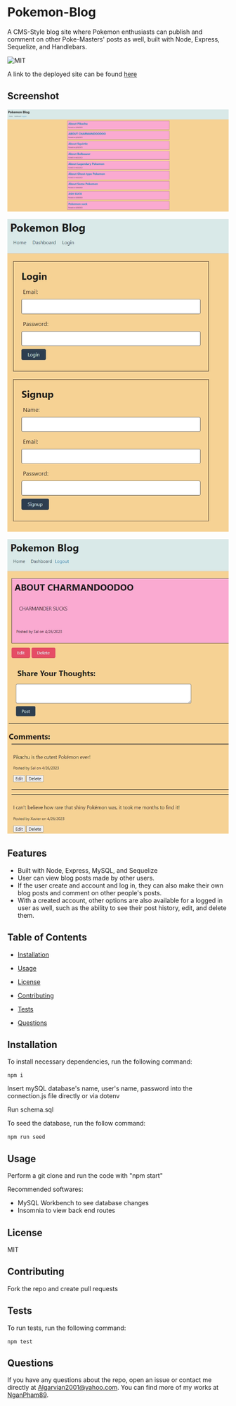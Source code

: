 # Pokemon-Blog
A CMS-Style blog site where Pokemon enthusiasts can publish and comment on other Poke-Masters' posts as well, built with Node, Express, Sequelize, and Handlebars.

![MIT](https://img.shields.io/badge/license-MIT-blue.svg)

A link to the deployed site can be found [here](https://drive.google.com/file/d/11a1-Cj32JJUF0RVaaQaYw1MOuA8rxwIT/view)

## Screenshot

![main](./assets/images/main-page.jpg)

![login](./assets/images/login.jpg)

![dashboard](./assets/images/dashboard.jpg)

## Features

- Built with Node, Express, MySQL, and Sequelize
- User can view blog posts made by other users. 
- If the user create and account and log in, they can also make their own blog posts and comment on other people's posts.
- With a created account, other options are also available for a logged in user as well, such as the ability to see their post history, edit, and delete them.

## Table of Contents 

* [Installation](#installation)

* [Usage](#usage)

* [License](#license)

* [Contributing](#contributing)

* [Tests](#tests)

* [Questions](#questions)

## Installation

To install necessary dependencies, run the following command:
~~~
npm i
~~~

Insert mySQL database's name, user's name, password into the connection.js file directly or via dotenv

Run schema.sql

To seed the database, run the follow command:
~~~
npm run seed
~~~

## Usage

Perform a git clone and run the code with "npm start"

Recommended softwares: 
- MySQL Workbench to see database changes
- Insomnia to view back end routes

## License

MIT

## Contributing

Fork the repo and create pull requests

## Tests

To run tests, run the following command:
~~~
npm test
~~~
## Questions

If you have any questions about the repo, open an issue or contact me directly at Algarvian2001@yahoo.com. You can find more of my works at [NganPham89](https://github.com/NganPham89).
